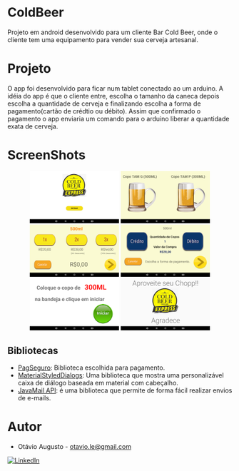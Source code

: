 # ColdBeer
Projeto em android desenvolvido para um cliente Bar Cold Beer, onde o cliente tem uma equipamento 
para vender sua cerveja artesanal.

# Projeto 
O app foi desenvolvido para ficar num tablet conectado ao um arduino.
A idéia do app é que o cliente entre, escolha o tamanho da caneca depois escolha a quantidade de cerveja e
finalizando escolha a forma de pagamento(cartão de crédtio ou débito). Assim que confirmado o pagamento o app enviaria 
um comando para o arduino liberar a quantidade exata de cerveja.

# ScreenShots
<p align="center">
  <img src="screenshots/tela1.png" width="200" alt="accessibility text">
  <img src="screenshots/tela2.png" width="200" alt="accessibility text">
  <img src="screenshots/tela3.png" width="200" alt="accessibility text">
   <img src="screenshots/tela4.png" width="200" alt="accessibility text">
  <img src="screenshots/tela5.png" width="200" alt="accessibility text">
  <img src="screenshots/tela6.png" width="200" alt="accessibility text">

</p>

## Bibliotecas
- [PagSeguro](https://devs.pagseguro.uol.com.br/docs/plugpag-moderninha-wifi-android): Biblioteca escolhida para pagamento.
- [MaterialStyledDialogs](https://github.com/javiersantos/MaterialStyledDialogs): Uma biblioteca que mostra uma  personalizável caixa de diálogo baseada em material com cabeçalho.
- [JavaMail API](https://javaee.github.io/javamail/Android): é uma biblioteca que permite de forma fácil realizar envios de e-mails.



# Autor
- Otávio Augusto - otavio.le@gmail.com </br>
 
[![LinkedIn](https://img.shields.io/badge/LinkedIn-Otávio%20Augusto-blue.svg)](https://www.linkedin.com/in/otavio-augusto-776861116/)